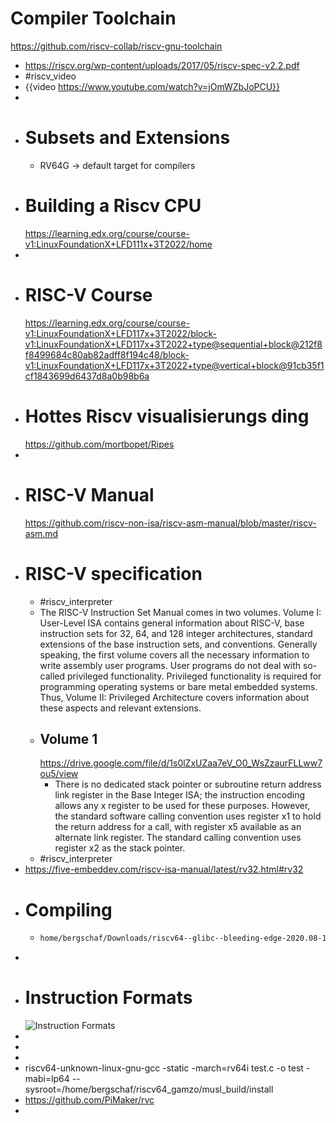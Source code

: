 # Compiler Toolchain
https://github.com/riscv-collab/riscv-gnu-toolchain
- https://riscv.org/wp-content/uploads/2017/05/riscv-spec-v2.2.pdf
- #riscv_video
- {{video https://www.youtube.com/watch?v=jOmWZbJoPCU}}
-
- # Subsets and Extensions
	- RV64G -> default target for compilers
- # Building a Riscv CPU
  https://learning.edx.org/course/course-v1:LinuxFoundationX+LFD111x+3T2022/home
-
- # RISC-V Course
  https://learning.edx.org/course/course-v1:LinuxFoundationX+LFD117x+3T2022/block-v1:LinuxFoundationX+LFD117x+3T2022+type@sequential+block@212f8f8499684c80ab82adff8f194c48/block-v1:LinuxFoundationX+LFD117x+3T2022+type@vertical+block@91cb35f1cf1843699d6437d8a0b98b6a
- # Hottes Riscv visualisierungs ding
  https://github.com/mortbopet/Ripes
-
- # RISC-V Manual
  https://github.com/riscv-non-isa/riscv-asm-manual/blob/master/riscv-asm.md
- # RISC-V specification
	- #riscv_interpreter
	- The RISC-V Instruction Set Manual comes in two volumes. Volume I: 
	  User-Level ISA contains general information about RISC-V, base 
	  instruction sets for 32, 64, and 128 integer architectures, standard 
	  extensions of the base instruction sets, and conventions. Generally 
	  speaking, the first volume covers all the necessary information to write
	   assembly user programs. User programs do not deal with so-called 
	  privileged functionality. Privileged functionality is required for 
	  programming operating systems or bare metal embedded systems. Thus, 
	  Volume II: Privileged Architecture covers information about these 
	  aspects and relevant extensions.
	- ## Volume 1
	  https://drive.google.com/file/d/1s0lZxUZaa7eV_O0_WsZzaurFLLww7ou5/view
		- There is no dedicated stack pointer or subroutine return address link register in the Base Integer
		  ISA; the instruction encoding allows any x register to be used for these purposes. However, the
		  standard software calling convention uses register x1 to hold the return address for a call, with
		  register x5 available as an alternate link register. The standard calling convention uses register
		  x2 as the stack pointer.
	- #riscv_interpreter
- https://five-embeddev.com/riscv-isa-manual/latest/rv32.html#rv32
- # Compiling
	- ```bash
	  home/bergschaf/Downloads/riscv64--glibc--bleeding-edge-2020.08-1/bin/riscv64-linux-gcc -static test.c -o test -march=rv64i -mabi=lp64	
	  ```
-
- # Instruction Formats
  ![Instruction Formats](https://five-embeddev.com/riscv-isa-manual/latest/rv32_01.png)
-
-
-
- riscv64-unknown-linux-gnu-gcc -static -march=rv64i test.c -o test -mabi=lp64 --sysroot=/home/bergschaf/riscv64_gamzo/musl_build/install
- https://github.com/PiMaker/rvc
-